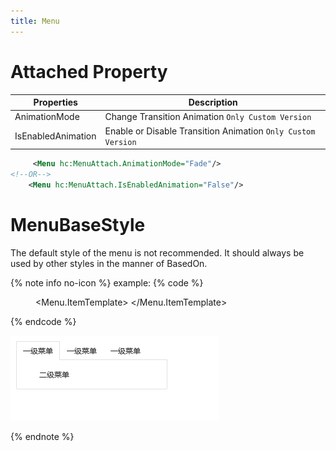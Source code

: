 ```yaml
---
title: Menu
---
```


# Attached Property
| Properties | Description |
| - | - |
| AnimationMode  | Change Transition Animation  `Only Custom Version` |
| IsEnabledAnimation  | Enable or Disable Transition Animation  `Only Custom Version` |

```xml
     <Menu hc:MenuAttach.AnimationMode="Fade"/>
<!--OR-->
    <Menu hc:MenuAttach.IsEnabledAnimation="False"/>
```

# MenuBaseStyle

The default style of the menu is not recommended. It should always be used by other styles in the manner of BasedOn.

{% note info no-icon %}
example:
{% code %}
    <Menu ItemsSource="{Binding Menus}">
        <Menu.ItemTemplate>
            <HierarchicalDataTemplate ItemsSource="{Binding Children}">
                <TextBlock Text="{Binding Name}"></TextBlock>
            </HierarchicalDataTemplate>
        </Menu.ItemTemplate>
</Menu>
{% endcode %}

![Menu.BaseStyle](https://raw.githubusercontent.com/HandyOrg/HandyOrgResource/master/HandyControl/Doc/native_controls/Menu.BaseStyle.png)

{% endnote %}